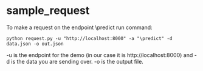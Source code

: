 # sample_request

To make a request on the endpoint \predict run command: 

`python request.py -u "http://localhost:8000" -a "\predict" -d data.json -o out.json`

-u is the endpoint for the demo (in our case it is http://localhost:8000) and -d is the data you are sending over. -o is the output file.
